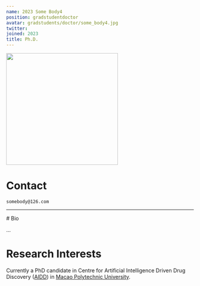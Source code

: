 ```yaml
---
name: 2023 Some Body4
position: gradstudentdoctor
avatar: gradstudents/doctor/some_body4.jpg
twitter:
joined: 2023
title: Ph.D.
---
```


<img width="300" src="{{site.baseurl}}/images/people/{{page.avatar}}" data-action="zoom">

# Contact

<i class="fa fa-envelope-o"></i>  `somebody@126.com`<br>

<hr>
# Bio

...

# Research Interests

Currently a PhD candidate in Centre for Artificial Intelligence Driven Drug Discovery ([AIDD](https://www.mpu.edu.mo/esca/en/aidd.php)) in [Macao Polytechnic University](https://www.mpu.edu.mo/en/index.php).

